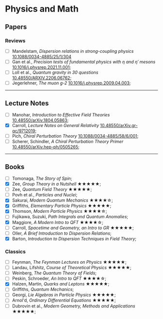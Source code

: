 # Physics and Math

## Papers

### Reviews

- [ ] Mandelstam, *Dispersion relations in strong-coupling physics* [10.1088/0034-4885/25/1/304](https://iopscience.iop.org/article/10.1088/0034-4885/25/1/304)
- [ ] Gan et al., *Precision tests of fundamental physics with η and η′ mesons* [10.1016/j.physrep.2021.11.001](https://inspirehep.net/literature/1804759);
- [ ] Loll et al., *Quantum gravity in 30 questions* [10.48550/ARXIV.2206.06762](https://arxiv.org/abs/2206.06762);
- [ ] Jegerlehner, *The muon g-2* [10.1016/j.physrep.2009.04.003](https://arxiv.org/abs/0902.3360);

<hr>

## Lecture Notes

- [ ] Manohar, *Introduction to Effective Field Theories* [10.48550/arXiv.1804.05863](https://arxiv.org/abs/1804.05863);
- [x] Carroll, *Lecture Notes on General Relativity* [10.48550/arXiv.gr-qc/9712019](https://arxiv.org/abs/gr-qc/9712019);
- [ ] Pich, *Chiral Perturbation Theory* [10.1088/0034-4885/58/6/001](https://arxiv.org/abs/hep-ph/9502366v1);
- [ ] Scherer, Schindler, *A Chiral Perturbation Theory Primer* [10.48550/arXiv.hep-ph/0505265](https://arxiv.org/abs/hep-ph/0505265);

<hr>

## Books

- [ ] Tomonaga, *The Story of Spin*;
- [x] Zee, *Group Theory in a Nutshell* ★★★★★;
- [ ] Zee, *Quantum Field Theory* ★★★★★;
- [ ] Povh et al., *Particles and Nuclei*;
- [x] Sakurai, *Modern Quantum Mechanics* ★★★★☆;
- [x] Griffiths, *Elementary Particle Physics* ★★★★★;
- [x] Thomson, *Modern Particle Physics* ★★★★☆;
- [ ] Fujikawa, Suzuki, *Path Integrals and Quantum Anomalies*;
- [x] Maggiore, *A Modern Intro to QFT* ★★★★☆;
- [ ] Carroll, *Spacetime and Geometry, an Intro to GR* ★★★★★;
- [ ] Oller, *A Brief Introduction to Dispersion Relations*;
- [x] Barton, *Introduction to Dispersion Techniques in Field Theory*;

### Classics

- [ ] Feynman, *The Feynman Lectures on Physics* ★★★★★;
- [ ] Landau, Lifshitz, *Course of Theoretical Physics* ★★★★★;
- [ ] Weinberg, *The Quantum Theory of Fields*;
- [ ] Peskin, Schroeder, *An Intro to QFT* ★★★★☆;
- [x] Halzen, Martin, *Quarks and Leptons* ★★★★★;
- [ ] Griffiths, *Quantum Mechanics*;
- [ ] Georgi, *Lie Algebras in Particle Physics* ★★★★★;
- [ ] Arnol'd, *Ordinary Differential Equations* ★★★★★;
- [ ] Dubrovin et al., *Modern Geometry, Methods and Applications* ★★★★★;